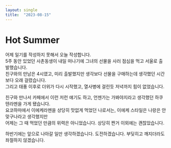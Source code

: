 ```yaml
---
layout: single
title:  "2023-08-15"
---
```


# Hot Summer

어제 일기를 작성하지 못해서 오늘 작성합니다.  
5주 동안 있었던 사촌동생이 내일 떠나기에 그녀의 선물을 사러 점심을 먹고 서울로 출발했습니다.  
친구와의 만남은 4시였고, 미리 출발했지만 생각보다 선물을 구매하는데 생각했던 시간보다 오래 걸렸습니다.  
그리고 태풍 이후로 더위가 다시 시작했고, 열사병에 걸린듯 저녁까지 힘이 없었습니다.  

친구와 만나서 카페에서 이런 저런 얘기도 하고, 언젠가는 가봐야지라고 생각했던 하쿠텐라멘을 가게 됐습니다.  
요코하마에서 이에케라멘을 상당히 맛없게 먹었던 나로서는, 이에케 스타일은 나랑은 안맞구나라고 생각했지만  
어제는 그 때 먹었던 만큼의 위력은 아니었습니다. 상당히 짠거 이외에는 괜찮았습니다.  

하반기에는 앞으로 나아갈 일만 생각하겠습니다. 도전하겠습니다. 부딪히고 깨지더라도 좌절하지 않겠습니다.
